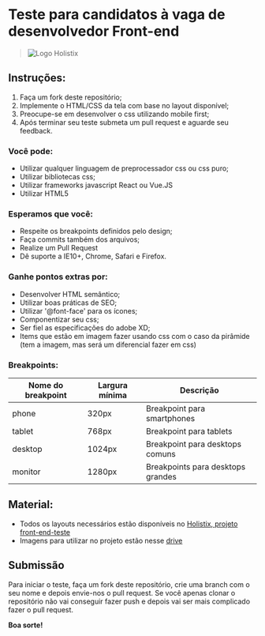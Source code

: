 # Teste para candidatos à vaga de desenvolvedor Front-end

> ![Logo Holistix](https://www.holistix.com.br/arquivos/logo-loja-2x.png?v=637677734139100000)
>

## Instruções:

1. Faça um fork deste repositório;
2. Implemente o HTML/CSS da tela com base no layout disponível;
3. Preocupe-se em desenvolver o css utilizando mobile first;
4. Após terminar seu teste submeta um pull request e aguarde seu feedback.

### Você pode:

* Utilizar qualquer linguagem de preprocessador css ou css puro;
* Utilizar bibliotecas css;
* Utilizar frameworks javascript React ou Vue.JS
* Utilizar HTML5

### Esperamos que você:
* Respeite os breakpoints definidos pelo design;
* Faça commits também dos arquivos;
* Realize um Pull Request
* Dê suporte a IE10+, Chrome, Safari e Firefox.

### Ganhe pontos extras por:

* Desenvolver HTML semântico;
* Utilizar boas práticas de SEO;
* Utilizar '@font-face' para os ícones;
* Componentizar seu css;
* Ser fiel as especificações do adobe XD;
* Items que estão em imagem fazer usando css com o caso da pirâmide (tem a imagem, mas será um diferencial fazer em css)

### Breakpoints:

| Nome do breakpoint | Largura mínima | Descrição                         |
|--------------------|----------------|-----------------------------------|
| phone              | 320px          | Breakpoint para smartphones       |
| tablet             | 768px          | Breakpoint para tablets           |
| desktop            | 1024px         | Breakpoint para desktops comuns   |
| monitor            | 1280px         | Breakpoints para desktops grandes |


## Material:

* Todos os layouts necessários estão disponíveis no [Holistix, projeto front-end-teste](https://xd.adobe.com/view/71d30561-10c8-45da-81af-74d5f5a84ec1-2480/screen/14c391d7-f61d-4e24-be9f-4488c5fb11f7/)
* Imagens para utilizar no projeto estão nesse [drive](https://drive.google.com/drive/folders/1YX40AaW350fGVaPG3XZCiQDBXFkNItAy)


## Submissão

Para iniciar o teste, faça um fork deste repositório, crie uma branch com o seu nome e depois envie-nos o pull request.
Se você apenas clonar o repositório não vai conseguir fazer push e depois vai ser mais complicado fazer o pull request.

**Boa sorte!**
